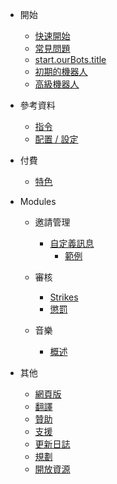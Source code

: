 - 開始

  - [快速開始](/zh-TW/getting-started/quick-start.md)
  - [常見問題](/zh-TW/getting-started/faq.md)
  - [start.ourBots.title](/zh-TW/getting-started/ourBots.md)
  - [初期的機器人](/zh-TW/getting-started/alpha.md)
  - [高級機器人](/zh-TW/getting-started/pro.md)

- 參考資料

  - [指令](/zh-TW/reference/commands.md)
  - [配置 / 設定](/zh-TW/reference/settings.md)

- 付費

  - [特色](/zh-TW/premium/features.md)

- Modules

  - 邀請管理

    - [自定義訊息](/zh-TW/modules/invites/custom-messages.md)
      - [範例](/zh-TW/modules/invites/examples.md)

  - 審核

    - [Strikes](/zh-TW/modules/moderation/strikes.md)
    - [懲罰](/zh-TW/modules/moderation/punishments.md)

  - 音樂

    - [概述](/zh-TW/modules/music/overview.md)

- 其他

  - [網頁版](/zh-TW/other/webpanel.md)
  - [翻譯](/zh-TW/other/translations.md)
  - [贊助](/zh-TW/other/donating.md)
  - [支援](/zh-TW/other/support.md)
  - [更新日誌](/zh-TW/other/changelog.md)
  - [規劃](/zh-TW/other/roadmap.md)
  - [開放資源](/zh-TW/other/open-source.md)
